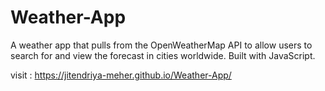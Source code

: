 # Weather-App
A weather app that pulls from the OpenWeatherMap API to allow users to search for and view the forecast in cities worldwide. Built with JavaScript.

visit : https://jitendriya-meher.github.io/Weather-App/
